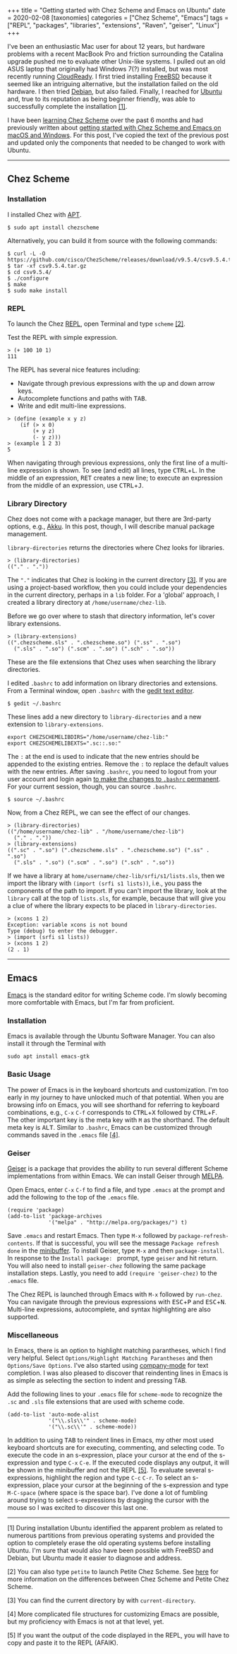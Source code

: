 +++
title = "Getting started with Chez Scheme and Emacs on Ubuntu"
date = 2020-02-08
[taxonomies]
categories = ["Chez Scheme", "Emacs"]
tags = ["REPL", "packages", "libraries", "extensions", "Raven", "geiser", "Linux"]
+++

I've been an enthusiastic Mac user for about 12 years, but hardware problems with a recent MacBook Pro and friction surrounding the Catalina upgrade pushed me to evaluate other Unix-like systems. I pulled out an old ASUS laptop that originally had Windows 7(?) installed, but was most recently running [CloudReady](https://www.neverware.com/freedownload). I first tried installing [FreeBSD](https://www.freebsd.org) because it seemed like an intriguing alternative, but the installation failed on the old hardware. I then tried [Debian](https://www.debian.org), but also failed. Finally, I reached for [Ubuntu](https://ubuntu.com) and, true to its reputation as being beginner friendly, was able to successfully complete the installation [[1]](#1).

<!-- more -->

I have been [learning Chez Scheme](/categories/chezscheme/) over the past 6 months and had previously written about [getting started with Chez Scheme and Emacs on macOS and Windows](/post/getting-started-with-chez-scheme-and-emacs/). For this post, I've copied the text of the previous post and updated only the components that needed to be changed to work with Ubuntu. 

***

## Chez Scheme

### Installation

I installed Chez with [APT](https://en.wikipedia.org/wiki/APT_(software)).

```
$ sudo apt install chezscheme
```

Alternatively, you can build it from source with the following commands:

```
$ curl -L -O https://github.com/cisco/ChezScheme/releases/download/v9.5.4/csv9.5.4.tar.gz
$ tar -xf csv9.5.4.tar.gz 
$ cd csv9.5.4/
$ ./configure
$ make
$ sudo make install
```

### REPL

To launch the Chez [REPL](https://en.wikipedia.org/wiki/Read–eval–print_loop), open Terminal and type `scheme` [[2]](#2).

Test the REPL with simple expression.

```
> (+ 100 10 1)
111
```

The REPL has several nice features including:

* Navigate through previous expressions with the up and down arrow keys.
* Autocomplete functions and paths with <kbd>TAB</kbd>.
* Write and edit multi-line expressions.

```
> (define (example x y z)
    (if (> x 0)
        (+ y z)
        (- y z)))
> (example 1 2 3)
5
```
When navigating through previous expressions, only the first line of a multi-line expression is shown. To see (and edit) all lines, type <kbd>CTRL</kbd>+<kbd>L</kbd>. In the middle of an expression, <kbd>RET</kbd> creates a new line; to execute an expression from the middle of an expression, use <kbd>CTRL</kbd>+<kbd>J</kbd>.

### Library Directory

Chez does not come with a package manager, but there are 3rd-party options, e.g., [Akku](https://akkuscm.org). In this post, though, I will describe manual package management. 

`library-directories` returns the directories where Chez looks for libraries. 

```
> (library-directories)
(("." . "."))
```

The `"."` indicates that Chez is looking in the current directory [[3]](#3). If you are using a project-based workflow, then you could include your dependencies in the current directory, perhaps in a `lib` folder. For a 'global' approach, I created a library directory at `/home/username/chez-lib`.

Before we go over where to stash that directory information, let's cover library extensions.

```
> (library-extensions)
((".chezscheme.sls" . ".chezscheme.so") (".ss" . ".so")
  (".sls" . ".so") (".scm" . ".so") (".sch" . ".so"))
```

These are the file extensions that Chez uses when searching the library directories.

I edited `.bashrc` to add information on library directories and extensions. From a Terminal window, open `.bashrc` with the [gedit text editor](https://help.ubuntu.com/community/gedit). 

```
$ gedit ~/.bashrc
```

These lines add a new directory to `library-directories` and a new extension to `library-extensions`.

```
export CHEZSCHEMELIBDIRS="/home/username/chez-lib:"
export CHEZSCHEMELIBEXTS=".sc::.so:"
```

The `:` at the end is used to indicate that the new entries should be appended to the existing entries. Remove the `:` to replace the default values with the new entries. After saving `.bashrc`, you need to logout from your user account and login again [to make the changes to `.bashrc` permanent](https://stackoverflow.com/questions/2518127/how-do-i-reload-bashrc-without-logging-out-and-back-in). For your current session, though, you can source `.bashrc`.

```
$ source ~/.bashrc
```

Now, from a Chez REPL, we can see the effect of our changes.

```
> (library-directories)
(("/home/username/chez-lib" . "/home/username/chez-lib")
  ("." . "."))
> (library-extensions)
((".sc" . ".so") (".chezscheme.sls" . ".chezscheme.so") (".ss" . ".so")
  (".sls" . ".so") (".scm" . ".so") (".sch" . ".so"))
```

If we have a library at `home/username/chez-lib/srfi/s1/lists.sls`, then we import the library with `(import (srfi s1 lists))`, i.e., you pass the components of the path to import. If you can't import the library, look at the `library` call at the top of `lists.sls`, for example, because that will give you a clue of where the library expects to be placed in `library-directories`. 

```
> (xcons 1 2)
Exception: variable xcons is not bound
Type (debug) to enter the debugger.
> (import (srfi s1 lists))
> (xcons 1 2)
(2 . 1)
```

***

## Emacs

[Emacs](https://www.gnu.org/software/emacs/emacs.html) is the standard editor for writing Scheme code. I'm slowly becoming more comfortable with Emacs, but I'm far from proficient.

### Installation

Emacs is available through the Ubuntu Software Manager. You can also install it through the Terminal with

```
sudo apt install emacs-gtk
```

### Basic Usage

The power of Emacs is in the keyboard shortcuts and customization. I'm too early in my journey to have unlocked much of that potential. When you are browsing info on Emacs, you will see shorthand for referring to keyboard combinations, e.g., `C-x` `C-f` corresponds to <kbd>CTRL</kbd>+<kbd>X</kbd> followed by <kbd>CTRL</kbd>+<kbd>F</kbd>. The other important key is the meta key with `M` as the shorthand. The default meta key is <kbd>ALT</kbd>. Similar to `.bashrc`, Emacs can be customized through commands saved in the `.emacs` file [[4]](#4).

### Geiser

[Geiser](https://www.nongnu.org/geiser/) is a package that provides the ability to run several different Scheme implementations from within Emacs. We can install Geiser through [MELPA](https://melpa.org/#/). 

Open Emacs, enter `C-x` `C-f` to find a file, and type `.emacs` at the prompt and add the following to the top of the `.emacs` file. 

```
(require 'package)
(add-to-list 'package-archives
             '("melpa" . "http://melpa.org/packages/") t)
```

Save `.emacs` and restart Emacs. Then type `M-x` followed by `package-refresh-contents`. If that is successful, you will see the message `Package refresh done` in the [minibuffer](https://www.gnu.org/software/emacs/manual/html_node/emacs/Minibuffer.html). To install Geiser, type `M-x` and then `package-install`. In response to the `Install package: ` prompt, type `geiser` and hit return. You will also need to install `geiser-chez` following the same package installation steps. Lastly, you need to add `(require 'geiser-chez)` to the `.emacs` file. 
  
The Chez REPL is launched through Emacs with `M-x` followed by `run-chez`. You can navigate through the previous expressions with <kbd>ESC</kbd>+<kbd>P</kbd> and <kbd>ESC</kbd>+<kbd>N</kbd>. Multi-line expressions, autocomplete, and syntax highlighting are also supported. 

### Miscellaneous

In Emacs, there is an option to highlight matching parantheses, which I find very helpful. Select `Options/Highlight Matching Parantheses` and then `Options/Save Options`. I've also started using [company-mode](http://company-mode.github.io) for text completion. I was also pleased to discover that reindenting lines in Emacs is as simple as selecting the section to indent and pressing <kbd>TAB</kbd>.

Add the following lines to your `.emacs` file for `scheme-mode` to recognize the `.sc` and `.sls` file extensions that are used with scheme code.

```
(add-to-list 'auto-mode-alist
             '("\\.sls\\'" . scheme-mode)
             '("\\.sc\\'" . scheme-mode))
```

In addition to using <kbd>TAB</kbd> to reindent lines in Emacs, my other most used keyboard shortcuts are for executing, commenting, and selecting code. To execute the code in an s-expression, place your cursor at the end of the s-expression and type `C-x` `C-e`. If the executed code displays any output, it will be shown in the minibuffer and not the REPL [[5]](#5). To evaluate several s-expressions, highlight the region and type `C-c` `C-r`. To select an s-expression, place your cursor at the beginning of the s-expression and type `M-C-space` (where space is the space bar). I've done a lot of fumbling around trying to select s-expressions by dragging the cursor with the mouse so I was excited to discover this last one.

***

<a name="1"></a> [1] During installation Ubuntu identified the apparent problem as related to numerous partitions from previous operating systems and provided the option to completely erase the old operating systems before installing Ubuntu. I'm sure that would also have been possible with FreeBSD and Debian, but Ubuntu made it easier to diagnose and address. 

<a name="2"></a> [2] You can also type `petite` to launch Petite Chez Scheme. See [here](https://cisco.github.io/ChezScheme/csug9.5/use.html) for more information on the differences between Chez Scheme and Petite Chez Scheme.

<a name="3"></a> [3] You can find the current directory by with `current-directory`.

<a name="4"></a> [4] More complicated file structures for customizing Emacs are possible, but my proficiency with Emacs is not at that level, yet.

<a name="5"></a> [5] If you want the output of the code displayed in the REPL, you will have to copy and paste it to the REPL (AFAIK).